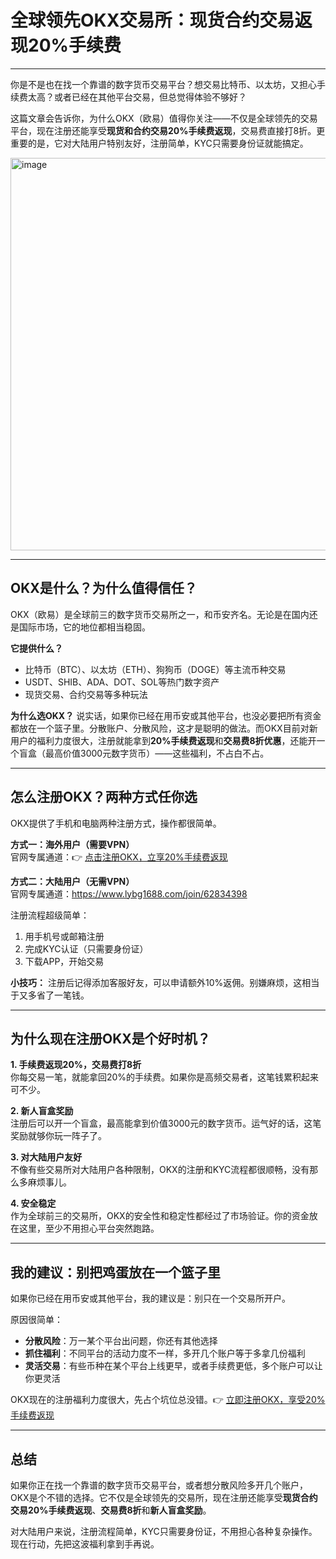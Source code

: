 # 全球领先OKX交易所：现货合约交易返现20%手续费

---

你是不是也在找一个靠谱的数字货币交易平台？想交易比特币、以太坊，又担心手续费太高？或者已经在其他平台交易，但总觉得体验不够好？

这篇文章会告诉你，为什么OKX（欧易）值得你关注——不仅是全球领先的交易平台，现在注册还能享受**现货和合约交易20%手续费返现**，交易费直接打8折。更重要的是，它对大陆用户特别友好，注册简单，KYC只需要身份证就能搞定。

<img width="1200" height="628" alt="image" src="https://github.com/user-attachments/assets/61e1172b-c81d-4938-84d4-8c5cb61d1052" />

---

## OKX是什么？为什么值得信任？

OKX（欧易）是全球前三的数字货币交易所之一，和币安齐名。无论是在国内还是国际市场，它的地位都相当稳固。

**它提供什么？**
- 比特币（BTC）、以太坊（ETH）、狗狗币（DOGE）等主流币种交易
- USDT、SHIB、ADA、DOT、SOL等热门数字资产
- 现货交易、合约交易等多种玩法

**为什么选OKX？**
说实话，如果你已经在用币安或其他平台，也没必要把所有资金都放在一个篮子里。分散账户、分散风险，这才是聪明的做法。而OKX目前对新用户的福利力度很大，注册就能拿到**20%手续费返现**和**交易费8折优惠**，还能开一个盲盒（最高价值3000元数字货币）——这些福利，不占白不占。


---

## 怎么注册OKX？两种方式任你选

OKX提供了手机和电脑两种注册方式，操作都很简单。

**方式一：海外用户（需要VPN）**  
官网专属通道：👉 [点击注册OKX，立享20%手续费返现](https://www.okx.com/join/62834398)

**方式二：大陆用户（无需VPN）**  
官网专属通道：https://www.lybg1688.com/join/62834398

注册流程超级简单：
1. 用手机号或邮箱注册
2. 完成KYC认证（只需要身份证）
3. 下载APP，开始交易

**小技巧：** 注册后记得添加客服好友，可以申请额外10%返佣。别嫌麻烦，这相当于又多省了一笔钱。

---

## 为什么现在注册OKX是个好时机？

**1. 手续费返现20%，交易费打8折**  
你每交易一笔，就能拿回20%的手续费。如果你是高频交易者，这笔钱累积起来可不少。

**2. 新人盲盒奖励**  
注册后可以开一个盲盒，最高能拿到价值3000元的数字货币。运气好的话，这笔奖励就够你玩一阵子了。

**3. 对大陆用户友好**  
不像有些交易所对大陆用户各种限制，OKX的注册和KYC流程都很顺畅，没有那么多麻烦事儿。

**4. 安全稳定**  
作为全球前三的交易所，OKX的安全性和稳定性都经过了市场验证。你的资金放在这里，至少不用担心平台突然跑路。

---

## 我的建议：别把鸡蛋放在一个篮子里

如果你已经在用币安或其他平台，我的建议是：别只在一个交易所开户。

原因很简单：
- **分散风险**：万一某个平台出问题，你还有其他选择
- **抓住福利**：不同平台的活动力度不一样，多开几个账户等于多拿几份福利
- **灵活交易**：有些币种在某个平台上线更早，或者手续费更低，多个账户可以让你更灵活

OKX现在的注册福利力度很大，先占个坑位总没错。👉 [立即注册OKX，享受20%手续费返现](https://www.okx.com/join/62834398)

---

## 总结

如果你正在找一个靠谱的数字货币交易平台，或者想分散风险多开几个账户，OKX是个不错的选择。它不仅是全球领先的交易所，现在注册还能享受**现货合约交易20%手续费返现**、**交易费8折**和**新人盲盒奖励**。

对大陆用户来说，注册流程简单，KYC只需要身份证，不用担心各种复杂操作。现在行动，先把这波福利拿到手再说。
